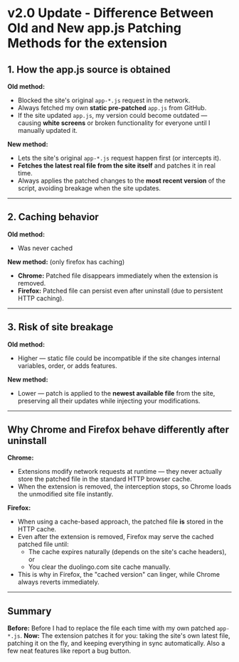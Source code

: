 # v2.0 Update - Difference Between Old and New app.js Patching Methods for the extension

## 1. How the app.js source is obtained
**Old method:**
- Blocked the site's original `app-*.js` request in the network.
- Always fetched my own **static pre-patched** `app.js` from GitHub.
- If the site updated `app.js`, my version could become outdated — causing **white screens** or broken functionality for everyone until I manually updated it.

**New method:**
- Lets the site's original `app-*.js` request happen first (or intercepts it).
- **Fetches the latest real file from the site itself** and patches it in real time.
- Always applies the patched changes to the **most recent version** of the script, avoiding breakage when the site updates.

---

## 2. Caching behavior
**Old method:**
- Was never cached

**New method:**
(only firefox has caching)
- **Chrome:** Patched file disappears immediately when the extension is removed.
- **Firefox:** Patched file can persist even after uninstall (due to persistent HTTP caching).

---

## 3. Risk of site breakage
**Old method:**
- Higher — static file could be incompatible if the site changes internal variables, order, or adds features.

**New method:**
- Lower — patch is applied to the **newest available file** from the site, preserving all their updates while injecting your modifications.

---

## Why Chrome and Firefox behave differently after uninstall

**Chrome:**
- Extensions modify network requests at runtime — they never actually store the patched file in the standard HTTP browser cache.
- When the extension is removed, the interception stops, so Chrome loads the unmodified site file instantly.

**Firefox:**
- When using a cache-based approach, the patched file **is** stored in the HTTP cache.
- Even after the extension is removed, Firefox may serve the cached patched file until:
  - The cache expires naturally (depends on the site's cache headers), or
  - You clear the duolingo.com site cache manually.
- This is why in Firefox, the "cached version" can linger, while Chrome always reverts immediately.

---

## Summary
**Before:** Before I had to replace the file each time with my own patched `app-*.js`.
**Now:** The extension patches it for you: taking the site's own latest file, patching it on the fly, and keeping everything in sync automatically. Also a few neat features like report a bug button. 

